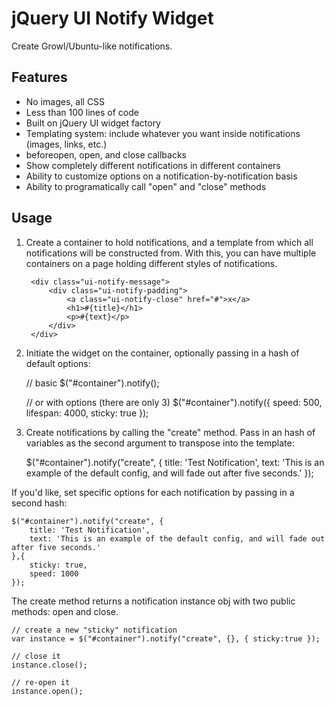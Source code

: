 # jQuery UI Notify Widget

Create Growl/Ubuntu-like notifications.

## Features

- No images, all CSS
- Less than 100 lines of code
- Built on jQuery UI widget factory
- Templating system: include whatever you want inside notifications (images, links, etc.)
- beforeopen, open, and close callbacks
- Show completely different notifications in different containers
- Ability to customize options on a notification-by-notification basis
- Ability to programatically call "open" and "close" methods

## Usage

1. Create a container to hold notifications, and a template from which all notifications will be constructed from.  With this,
you can have multiple containers on a page holding different styles of notifications.

	<div id="container">
	
		<div class="ui-notify-message">
			<div class="ui-notify-padding">
				<a class="ui-notify-close" href="#">x</a>
				<h1>#{title}</h1>
				<p>#{text}</p>
			</div>
		</div>
		
	</div>
	
2. Initiate the widget on the container, optionally passing in a hash of default options:

	// basic
	$("#container").notify();

	// or with options (there are only 3)
	$("#container").notify({
		speed: 500,
		lifespan: 4000,
		sticky: true
	});

3. Create notifications by calling the "create" method.  Pass in an hash of variables as the second argument to transpose into the template:

	$("#container").notify("create", {
		title: 'Test Notification',
		text: 'This is an example of the default config, and will fade out after five seconds.'
	});

If you'd like, set specific options for each notification by passing in a second hash:

	$("#container").notify("create", {
		title: 'Test Notification',
		text: 'This is an example of the default config, and will fade out after five seconds.'
	},{
		sticky: true,
		speed: 1000
	});
	
The create method returns a notification instance obj with two public methods: open and close.

	// create a new "sticky" notification
	var instance = $("#container").notify("create", {}, { sticky:true });
	
	// close it
	instance.close();
	
	// re-open it
	instance.open();
	

